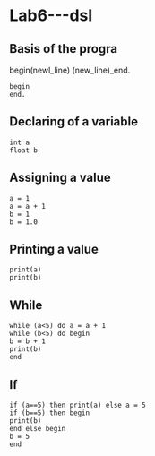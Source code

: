 # Lab6---dsl
## Basis of the progra
begin(newl_line)
(new_line)_end.
```
begin
end.
```
## Declaring of a variable
```
int a
float b
```
## Assigning a value
```
a = 1
a = a + 1
b = 1
b = 1.0
```
## Printing a value
```
print(a)
print(b)
```
## While
```
while (a<5) do a = a + 1
while (b<5) do begin
b = b + 1
print(b)
end
```
## If 
```
if (a==5) then print(a) else a = 5
if (b==5) then begin
print(b)
end else begin
b = 5
end
````








